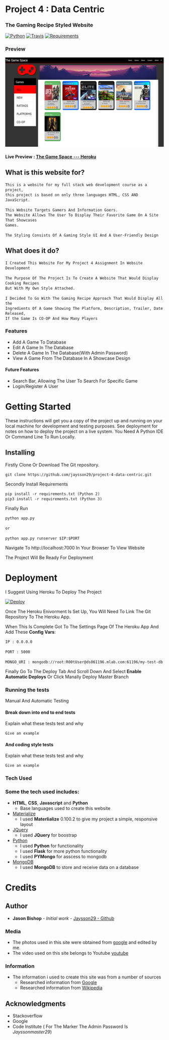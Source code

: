# Project 4 : Data Centric </h1>

### The Gaming Recipe Styled Website
[![Python](https://img.shields.io/badge/python-2.7_3.3-blue.svg)]()
[![Travis](https://travis-ci.org/brennv/flask-app.svg?branch=master)](https://travis-ci.org/brennv/flask-app)
[![Requirements](https://requires.io/github/brennv/flask-app/requirements.svg?branch=master)](https://requires.io/github/brennv/flask-app/requirements/?branch=master)

### Preview

![Full Width Pics Preview](https://github.com/jaysson29/project-4-data-centric/blob/master/snapshot.jpg?raw=true)

#### **Live Preview** : **[The Game Space --- Heroku](https://project-4-data-centric-jason.herokuapp.com/)**

## What is this website for?
```
This is a website for my full stack web development course as a project, 
this project is based on only three languages HTML, CSS AND JavaScript.

This Website Targets Gamers And Information Goers.
The Website Allows The User To Display Their Favorite Game On A Site That Showcases 
Games.

The Styling Consists Of A Gaming Style UI And A User-Friendly Design
```
## What does it do?
```
I Created This Website For My Project 4 Assignment In Website Development

The Purpose Of The Project Is To Create A Website That Would Display Cooking Recipes
But With My Own Style Attached.

I Decided To Go With The Gaming Recipe Approach That Would Display All the 
Ingredients Of A Game Showing The Platform, Description, Trailer, Date Released,
If the Game Is CO-OP And How Many Players
```

### Features
- Add A Game To Database
- Edit A Game In The Database
- Delete A Game In The Database(With Admin Password)
- View A Game From The Database In A Showcase Design

#### Future Features
- Search Bar, Allowing The User To Search For Specific Game
- Login/Register A User

# Getting Started

These instructions will get you a copy of the project up and running on your local machine for development and testing purposes. See deployment for notes on how to deploy the project on a live system. You Need A Python IDE Or Command Line To Run Locally.</p>

## Installing

Firstly Clone Or Download The Git repository.

```
git clone https://github.com/jaysson29/project-4-data-centric.git
```

Secondly Install Requirements

```
pip install -r requirements.txt (Python 2)
pip3 install -r requirements.txt (Python 3)
```

Finally Run
```
python app.py

or 

python app.py runserver $IP:$PORT

```
Navigate To http://localhost:7000 In Your Browser To View Website

The Project Will Be Ready For Deployment

# Deployment

I Suggest Using Heroku To Deploy The Project

[![Deploy](https://www.herokucdn.com/deploy/button.png)](https://dashboard.heroku.com/new-app)

Once The Heroku Enivorment Is Set Up, 
You Will Need To Link The Git Repository To The Heroku App.

When This Is Complete Got To The Settings Page Of The Heroku App And Add These **Config Vars**:
```
IP : 0.0.0.0

PORT : 5000

MONGO_URI : mongodb://root:R00tUser@ds061196.mlab.com:61196/my-test-db

```
Finally Go To The Deploy Tab And Scroll Down And Select **Enable Automatic Deploys** 
Or Click Manally Deploy Master Branch



### Running the tests

Manual And Automatic Testing

#### Break down into end to end tests

Explain what these tests test and why

```
Give an example
```
#### And coding style tests

Explain what these tests test and why

```
Give an example
```
### Tech Used

### Some the tech used includes:
- **HTML**, **CSS**, **Javascript** and **Python**
  - Base languages used to create this website
- [Materialize](http://archives.materializecss.com/0.100.2/)
    - I used **Materlialize** 0.100.2 to give my project a simple, responsive layout
- [JQuery](https://jquery.com)
    - I used **JQuery** for boostrap
- [Python](https://www.python.org/)
    - I used **Python** for functionality
    - I used **Flask** for more python functionality
    - I used **PYMongo** for asscess to mongodb
- [MongoDB](https://www.mongodb.com/)
    - I used **MongoDB** to store and receive data on a database


# Credits

## Author

* **Jason Bishop** - *Initial work* - [Jaysson29 - Github](https://github.com/jaysson29)

### Media
- The photos used in this site were obtained from [google](https://google.com) and edited by me.
- The video used on this site belongs to Youtube [youtube](https://www.youtube.com/)

### Information
- The information i used to create this site was from a number of sources
    - Researched information from [Google](http://google.com)
    - Researched information from [Wikipedia](https://www.wikipedia.org/)

## Acknowledgments

* Stackoverflow
* Google
* Code Institute ( For The Marker The Admin Password Is *Jayssonmaster29*)